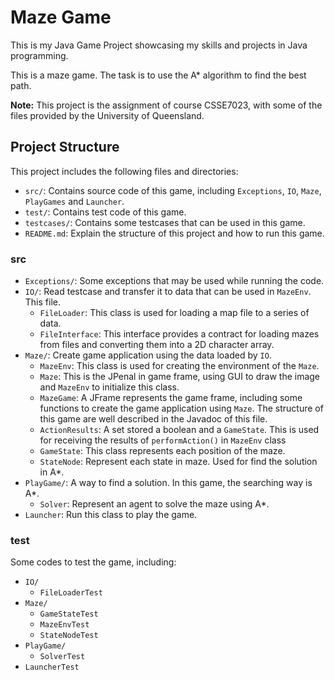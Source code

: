# Maze Game 

This is my Java Game Project showcasing my skills and projects in Java programming.

This is a maze game. The task is to use the A* algorithm to find the best path.

**Note:** This project is the assignment of course CSSE7023, with some of the files provided by the University of Queensland. 

## Project Structure

This project includes the following files and directories:

- `src/`: Contains source code of this game, including `Exceptions`, `IO`, `Maze`, `PlayGames` and `Launcher`. 
- `test/`: Contains test code of this game.
- `testcases/`: Contains some testcases that can be used in this game.
- `README.md`: Explain the structure of this project and how to run this game.

### src

- `Exceptions/`: Some exceptions that may be used while running the code.
- `IO/`: Read testcase and transfer it to data that can be used in `MazeEnv`. This file.
  - `FileLoader`: This class is used for loading a map file to a series of data.
  - `FileInterface`: This interface provides a contract for loading mazes from files and converting them into a 2D character array.
- `Maze/`: Create game application using the data loaded by `IO`.
  - `MazeEnv`: This class is used for creating the environment of the `Maze`.
  - `Maze`: This is the JPenal in game frame, using GUI to draw the image and `MazeEnv` to initialize this class.
  - `MazeGame`: A JFrame represents the game frame, including some functions to create the game application using `Maze`. The structure of this game are well described in the Javadoc of this file.
  - `ActionResults`: A set stored a boolean and a `GameState`. This is used for receiving the results of `performAction()` in `MazeEnv` class
  - `GameState`: This class represents each position of the maze.
  - `StateNode`: Represent each state in maze. Used for find the solution in A*.
- `PlayGame/`: A way to find a solution. In this game, the searching way is A*.
  - `Solver`: Represent an agent to solve the maze using A*.
- `Launcher`: Run this class to play the game.

### test

Some codes to test the game, including:

- `IO/`
  - `FileLoaderTest`
- `Maze/`
  - `GameStateTest`
  - `MazeEnvTest`
  - `StateNodeTest`
- `PlayGame/`
  - `SolverTest`
- `LauncherTest`

